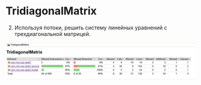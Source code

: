 # TridiagonalMatrix

2. Используя потоки, решить систему линейных уравнений с трехдиагональной
матрицей.

![jacoco](https://github.com/RostyslavMV/TridiagonalMatrix/blob/master/jacoco-coverage-task2.PNG)
